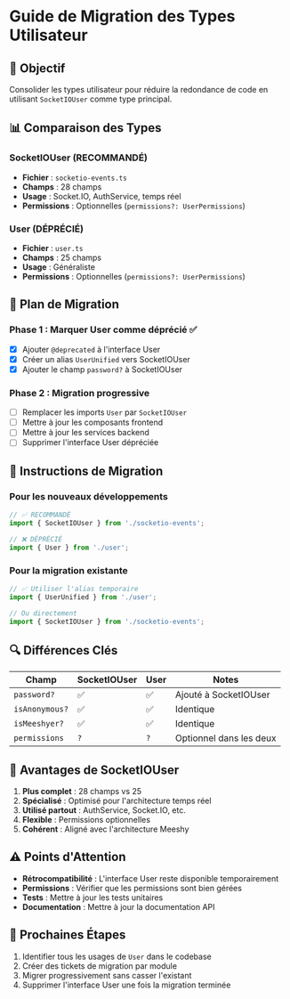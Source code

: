 # Guide de Migration des Types Utilisateur

## 🎯 Objectif
Consolider les types utilisateur pour réduire la redondance de code en utilisant `SocketIOUser` comme type principal.

## 📊 Comparaison des Types

### SocketIOUser (RECOMMANDÉ)
- **Fichier** : `socketio-events.ts`
- **Champs** : 28 champs
- **Usage** : Socket.IO, AuthService, temps réel
- **Permissions** : Optionnelles (`permissions?: UserPermissions`)

### User (DÉPRÉCIÉ)
- **Fichier** : `user.ts`
- **Champs** : 25 champs
- **Usage** : Généraliste
- **Permissions** : Optionnelles (`permissions?: UserPermissions`)

## 🔄 Plan de Migration

### Phase 1 : Marquer User comme déprécié ✅
- [x] Ajouter `@deprecated` à l'interface User
- [x] Créer un alias `UserUnified` vers SocketIOUser
- [x] Ajouter le champ `password?` à SocketIOUser

### Phase 2 : Migration progressive
- [ ] Remplacer les imports `User` par `SocketIOUser`
- [ ] Mettre à jour les composants frontend
- [ ] Mettre à jour les services backend
- [ ] Supprimer l'interface User dépréciée

## 📝 Instructions de Migration

### Pour les nouveaux développements
```typescript
// ✅ RECOMMANDÉ
import { SocketIOUser } from './socketio-events';

// ❌ DÉPRÉCIÉ
import { User } from './user';
```

### Pour la migration existante
```typescript
// ✅ Utiliser l'alias temporaire
import { UserUnified } from './user';

// Ou directement
import { SocketIOUser } from './socketio-events';
```

## 🔍 Différences Clés

| Champ | SocketIOUser | User | Notes |
|-------|--------------|------|-------|
| `password?` | ✅ | ✅ | Ajouté à SocketIOUser |
| `isAnonymous?` | ✅ | ✅ | Identique |
| `isMeeshyer?` | ✅ | ✅ | Identique |
| `permissions` | `?` | `?` | Optionnel dans les deux |

## 🎯 Avantages de SocketIOUser

1. **Plus complet** : 28 champs vs 25
2. **Spécialisé** : Optimisé pour l'architecture temps réel
3. **Utilisé partout** : AuthService, Socket.IO, etc.
4. **Flexible** : Permissions optionnelles
5. **Cohérent** : Aligné avec l'architecture Meeshy

## ⚠️ Points d'Attention

- **Rétrocompatibilité** : L'interface User reste disponible temporairement
- **Permissions** : Vérifier que les permissions sont bien gérées
- **Tests** : Mettre à jour les tests unitaires
- **Documentation** : Mettre à jour la documentation API

## 🚀 Prochaines Étapes

1. Identifier tous les usages de `User` dans le codebase
2. Créer des tickets de migration par module
3. Migrer progressivement sans casser l'existant
4. Supprimer l'interface User une fois la migration terminée
